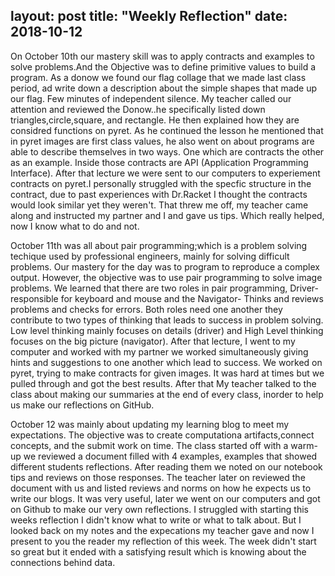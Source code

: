 layout: post
title: "Weekly Reflection"
date: 2018-10-12
---

<p> On October 10th our mastery skill was to apply contracts and examples to solve problems.And the Objective was to define primitive values to build a program. As a donow we found our flag collage that we made last class period, ad write down a description about the simple shapes that made up our flag. Few minutes of independent silence. My teacher called our attention and reviewed the Donow..he specifically listed down triangles,circle,square, and rectangle. He then explained how they are considred functions on pyret. As he continued the lesson he mentioned that in pyret images are first class values, he also went on about programs are able to describe themselves in two ways. One which are contracts the other as an example. Inside those contracts are API (Application Programming Interface). After that lecture we were sent to our computers to experiement contracts on pyret.I personally struggled with the specfic structure in the contract, due to past experiences with Dr.Racket I thought the contracts would look similar yet they weren't. That threw me off, my teacher came along and instructed my partner and I and gave us tips. Which really helped, now I know what to do and not. </p>
<p> October 11th was all about pair programming;which is a problem solving techique used by professional engineers, mainly for solving difficult problems. Our mastery for the day was to program to reproduce a complex output. However, the objective was to use pair programming to solve image problems. We learned that there are two roles in pair programming, Driver- responsible for keyboard and mouse and the Navigator- Thinks and reviews problems and checks for errors. Both roles need one another they contribute to two types of thinking that leads to success in problem solving. Low level thinking mainly focuses on details (driver) and High Level thinking focuses on the big picture (navigator). After that lecture, I went to my computer and worked with my partner we worked simultaneously giving hints and suggestions to one another which lead to success. We worked on pyret, trying to make contracts for given images. It was hard at times but we pulled through and got the best results. After that My teacher talked to the class about making our summaries at the end of every class, inorder to help us make our reflections on GitHub.</p>
<p> October 12 was mainly about updating my learning blog to meet my expectations. The objective was to create computationa artifacts,connect concepts, and the submit work on time. The class started off with a warm-up we reviewed a document filled with 4 examples, examples that showed different students reflections. After reading them we noted on our notebook tips and reviews on those responses. The teacher later on reviewed the document with us and listed reviews and norms on how he expects us to write our blogs. It was very useful, later we went on our computers and got on Github to make our very own reflections. I struggled with starting this weeks reflection I didn't know what to write or what to talk about. But I looked back on my notes and the expecations my teacher gave and now I present to you the reader my reflection of this week. The week didn't start so great but it ended with a satisfying result which is knowing about the connections behind data.</p>
